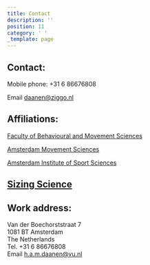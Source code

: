 ```yaml
---
title: Contact
description: ''
position: 11
category: ' '
_template: page
---
```


## Contact:

Mobile phone: +31 6 86676808

Email [daanen@ziggo.nl](mailto:daanen@ziggo.nl)

## Affiliations:

[Faculty of Behavioural and Movement Sciences](http://www.fgb.vu.nl/)

[Amsterdam Movement Sciences](https://www.amsterdamumc.org/research/institutes/amsterdam-movement-sciences.htm "AMS")

[Amsterdam Institute of Sport Sciences](https://aiss.nl/ "AISS")

## [Sizing Science](http://www.sizingscience.nl/)

## Work address:

Van der Boechorststraat 7  
1081 BT Amsterdam  
The Netherlands  
Tel. +31 6 86676808  
Email [h.a.m.daanen@vu.nl](mailto:h.a.m.daanen@vu.nl)
